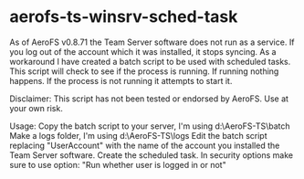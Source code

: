 aerofs-ts-winsrv-sched-task
==========
As of AeroFS v0.8.71 the Team Server software does not run as a service. If you log out of the account which it was installed, it stops syncing. As a workaround I have created a batch script to be used with scheduled tasks. This script will check to see if the process is running. If running nothing happens. If the process is not running it attempts to start it.

Disclaimer:
This script has not been tested or endorsed by AeroFS. Use at your own risk. 

Usage:
Copy the batch script to your server, I'm using d:\AeroFS-TS\batch
Make a logs folder, I'm using d:\AeroFS-TS\logs
Edit the batch script replacing "UserAccount" with the name of the account you installed the Team Server software.
Create the scheduled task. In security options make sure to use option: "Run whether user is logged in or not"

